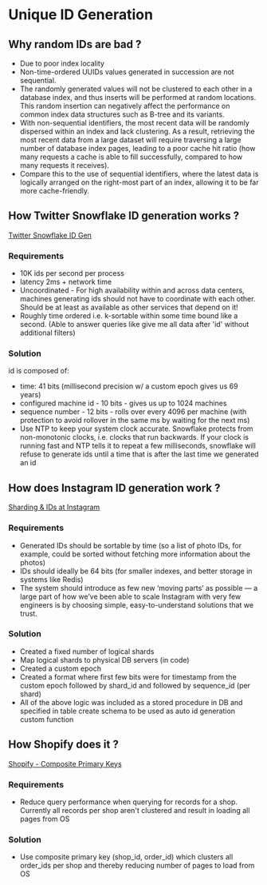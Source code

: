 # Unique ID Generation

## Why random IDs are bad ?
- Due to poor index locality
- Non-time-ordered UUIDs values generated in succession are not sequential. 
- The randomly generated values will not be clustered to each other in a database index, and 
  thus inserts will be performed at random locations. This random insertion can negatively affect the performance on common index data structures such as B-tree and its variants.
- With non-sequential identifiers, the most recent data will be randomly dispersed within an index and lack clustering. As a result, retrieving the most recent data from a large dataset will require traversing a large number of database index pages, leading to a poor cache hit ratio (how many requests a cache is able to fill successfully, compared to how many requests it receives). 
- Compare this to the use of sequential identifiers, where the latest data is logically arranged on the right-most part of an index, allowing it to be far more cache-friendly.

## How Twitter Snowflake ID generation works ?
[Twitter Snowflake ID Gen](https://github.com/twitter-archive/snowflake/tree/snowflake-2010)
### Requirements
- 10K ids per second per process
- latency 2ms + network time
- Uncoordinated - For high availability within and across data centers, machines generating ids should not have to coordinate with each other.
  Should be at least as available as other services that depend on it!
- Roughly time ordered i.e. k-sortable within some time bound like a second. (Able to answer queries like give me all data after 'id' without additional filters)

### Solution
id is composed of:
- time: 41 bits (millisecond precision w/ a custom epoch gives us 69 years)
- configured machine id - 10 bits - gives us up to 1024 machines
- sequence number - 12 bits - rolls over every 4096 per machine (with protection to avoid rollover in the same ms by waiting for the next ms)
- Use NTP to keep your system clock accurate. Snowflake protects from non-monotonic clocks, i.e. clocks that run backwards.
  If your clock is running fast and NTP tells it to repeat a few milliseconds, snowflake will refuse to  generate ids until a time that is after the last time we generated an id

## How does Instagram ID generation work ?
[Sharding & IDs at Instagram](https://instagram-engineering.com/sharding-ids-at-instagram-1cf5a71e5a5c)
### Requirements
- Generated IDs should be sortable by time (so a list of photo IDs, for example, could be sorted without fetching more information about the photos)
- IDs should ideally be 64 bits (for smaller indexes, and better storage in systems like Redis)
- The system should introduce as few new ‘moving parts’ as possible — a large part of how we’ve been able to scale Instagram with very few engineers is by choosing simple, easy-to-understand solutions that we trust.

### Solution
- Created a fixed number of logical shards
- Map logical shards to physical DB servers (in code)
- Created a custom epoch
- Created a format where first few bits were for timestamp from the custom epoch followed by shard_id and followed by sequence_id (per shard)
- All of the above logic was included as a stored procedure in DB and specified in table create schema to be used as auto id generation custom function 
  
## How Shopify does it ?
[Shopify - Composite Primary Keys](https://shopify.engineering/how-to-introduce-composite-primary-keys-in-rails)
### Requirements
- Reduce query performance when querying for records for a shop. Currently all records per shop aren't clustered and result in loading all pages from OS

### Solution
- Use composite primary key (shop_id, order_id) which clusters all order_ids per shop and thereby reducing number of pages to load from OS 
